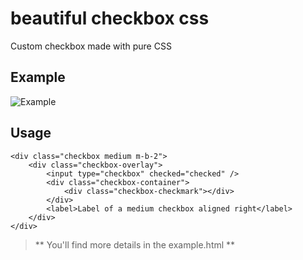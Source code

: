 # beautiful checkbox css
Custom checkbox made with pure CSS

## Example
![Example](https://shurimages.com/u/ZSgu8.jpg)

## Usage

```
<div class="checkbox medium m-b-2">
	<div class="checkbox-overlay">
		<input type="checkbox" checked="checked" />
		<div class="checkbox-container">
			<div class="checkbox-checkmark"></div>
		</div>
		<label>Label of a medium checkbox aligned right</label>
	</div>
</div>
```

> ** You'll find more details in the example.html **


